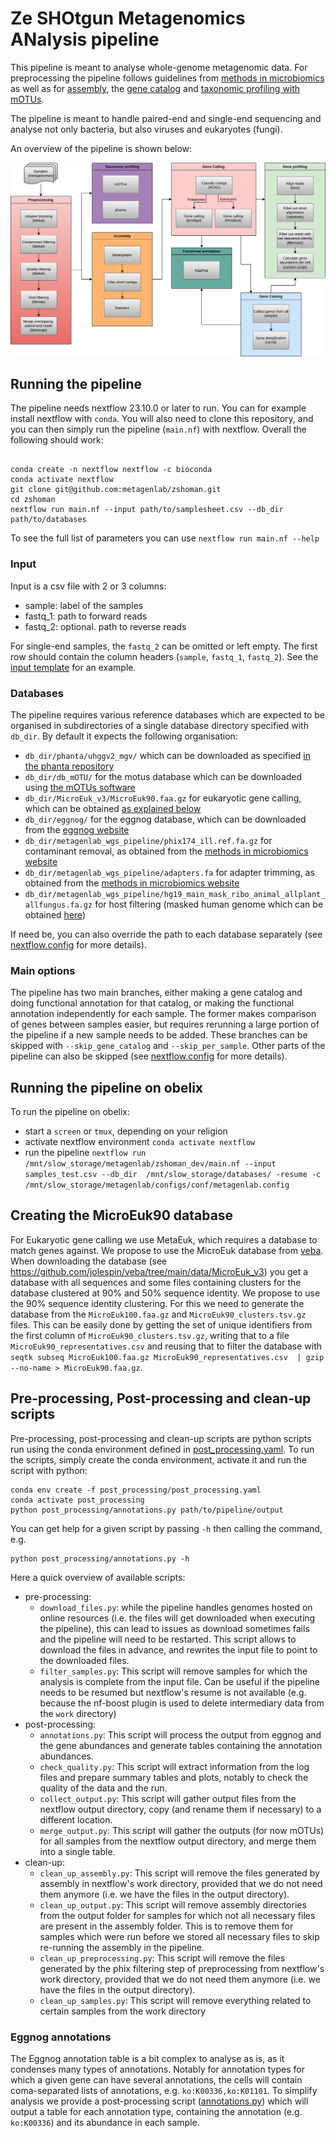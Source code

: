 # Ze SHOtgun Metagenomics ANalysis pipeline

This pipeline is meant to analyse whole-genome metagenomic data.
For preprocessing the pipeline follows guidelines from [methods in microbiomics](https://methods-in-microbiomics.readthedocs.io/en/latest/preprocessing/preprocessing.html) as well as for [assembly](https://methods-in-microbiomics.readthedocs.io/en/latest/assembly/metagenomic_workflows.html#id1), the [gene catalog](https://methods-in-microbiomics.readthedocs.io/en/latest/assembly/metagenomic_workflows.html#gene-catalogs) and [taxonomic profiling with mOTUs](https://methods-in-microbiomics.readthedocs.io/en/latest/taxonomic_profiling/metagenomes.html).

The pipeline is meant to handle paired-end and single-end sequencing and analyse not only bacteria, but also viruses and eukaryotes (fungi).

An overview of the pipeline is shown below:

![ShoMAn workflow](https://github.com/metagenlab/zshoman/blob/main/assets/metagenomics_pipeline.drawio.svg)


## Running the pipeline

The pipeline needs nextflow 23.10.0 or later to run. You can for example install nextflow with `conda`.
You will also need to clone this repository, and you can then simply run the pipeline (`main.nf`) with nextflow.
Overall the following should work:

```

conda create -n nextflow nextflow -c bioconda
conda activate nextflow
git clone git@github.com:metagenlab/zshoman.git
cd zshoman
nextflow run main.nf --input path/to/samplesheet.csv --db_dir path/to/databases
```

To see the full list of parameters you can use `nextflow run main.nf --help`

### Input

Input is a csv file with 2 or 3 columns:

- sample: label of the samples
- fastq_1: path to forward reads
- fastq_2: optional. path to reverse reads

For single-end samples, the `fastq_2` can be omitted or left empty. The first row should contain the column headers (`sample`, `fastq_1`, `fastq_2`). See the [input template](https://github.com/metagenlab/zshoman/blob/main/assets/input_template.csv) for an example.

### Databases

The pipeline requires various reference databases which are expected to be organised in subdirectories of a single database directory specified with `db_dir`. By default it expects the following organisation:

- `db_dir/phanta/uhggv2_mgv/` which can be downloaded as specified [in the phanta repository](https://github.com/bhattlab/phanta/blob/main/databases.md)
- `db_dir/db_mOTU/` for the motus database which can be downloaded using [the mOTUs software](https://github.com/motu-tool/mOTUs)
- `db_dir/MicroEuk_v3/MicroEuk90.faa.gz` for eukaryotic gene calling, which can be obtained [as explained below](#creating-the-microeuk90-database)
- `db_dir/eggnog/` for the eggnog database, which can be downloaded from the [eggnog website](http://eggnog5.embl.de/#/app/home)
- `db_dir/metagenlab_wgs_pipeline/phix174_ill.ref.fa.gz` for contaminant removal, as obtained from the [methods in microbiomics website](https://methods-in-microbiomics.readthedocs.io/en/latest/_downloads/3d3ab63ee68ea60cc2374b0690387094/Sample1_isolate.tar.gz)
- `db_dir/metagenlab_wgs_pipeline/adapters.fa` for adapter trimming, as obtained from the [methods in microbiomics website](https://methods-in-microbiomics.readthedocs.io/en/latest/_downloads/3d3ab63ee68ea60cc2374b0690387094/Sample1_isolate.tar.gz)
- `db_dir/metagenlab_wgs_pipeline/hg19_main_mask_ribo_animal_allplant_allfungus.fa.gz` for host filtering (masked human genome which can be obtained [here](https://drive.google.com/file/d/0B3llHR93L14wd0pSSnFULUlhcUk/edit?resourcekey=0-PsIKmg2q4EvTGWGOUjsKGQ))

If need be, you can also override the path to each database separately (see [nextflow.config](https://github.com/metagenlab/zshoman/blob/main/nextflow.config) for more details).

### Main options

The pipeline has two main branches, either making a gene catalog and doing functional annotation for that catalog, or making the functional annotation independently for each sample. The former makes comparison of genes between samples easier, but requires rerunning a large portion of the pipeline if a new sample needs to be added. These branches can be skipped with `--skip_gene_catalog` and `--skip_per_sample`. Other parts of the pipeline can also be skipped (see [nextflow.config](https://github.com/metagenlab/zshoman/blob/main/nextflow.config) for more details).


## Running the pipeline on obelix

To run the pipeline on obelix:

- start a `screen` or `tmux`, depending on your religion
- activate nextflow environment `conda activate nextflow`
- run the pipeline `nextflow run /mnt/slow_storage/metagenlab/zshoman_dev/main.nf --input samples_test.csv --db_dir  /mnt/slow_storage/databases/ -resume -c /mnt/slow_storage/metagenlab/configs/conf/metagenlab.config`


## Creating the MicroEuk90 database

For Eukaryotic gene calling we use MetaEuk, which requires a database to match genes against. We propose to use the MicroEuk database from [veba](https://github.com/jolespin/veba). When downloading the database (see https://github.com/jolespin/veba/tree/main/data/MicroEuk_v3) you get a database with all sequences and some files containing clusters for the database clustered at 90% and 50% sequence identity. We propose to use the 90% sequence identity clustering. For this we need to generate the database from the `MicroEuk100.faa.gz` and `MicroEuk90_clusters.tsv.gz` files. This can be easily done by getting the set of unique identifiers from the first column of `MicroEuk90_clusters.tsv.gz`, writing that to a file `MicroEuk90_representatives.csv` and reusing that to filter the database with `seqtk subseq MicroEuk100.faa.gz MicroEuk90_representatives.csv  | gzip --no-name > MicroEuk90.faa.gz`.

## Pre-processing, Post-processing and clean-up scripts

Pre-processing, post-processing and clean-up scripts are python scripts run using the conda environment defined in [post_processing.yaml](https://github.com/metagenlab/zshoman/post_processing/post_processing.yaml).
To run the scripts, simply create the conda environment, activate it and run the script with python:
```
conda env create -f post_processing/post_processing.yaml
conda activate post_processing
python post_processing/annotations.py path/to/pipeline/output
```

You can get help for a given script by passing `-h` then calling the command, e.g.
```
python post_processing/annotations.py -h
```

Here a quick overview of available scripts:
- pre-processing:
  - `download_files.py`: while the pipeline handles genomes hosted on online resources (i.e. the files will get downloaded when executing the pipeline), this can lead to issues as download sometimes fails and the pipeline will need to be restarted. This script allows to download the files in advance, and rewrites the input file to point to the downloaded files.
  - `filter_samples.py`: This script will remove samples for which the analysis is complete from the input file. Can be useful if the pipeline needs to be resumed but nextflow's resume is not available (e.g. because the nf-boost plugin is used to delete intermediary data from the `work` directory)
- post-processing:
  - `annotations.py`: This script will process the output from eggnog and the gene abundances and generate tables containing the annotation abundances.
  - `check_quality.py`: This script will extract information from the log files and prepare summary tables and plots, notably to check the quality of the data and the run.
  - `collect_output.py`: This script will gather output files from the nextflow output directory, copy (and rename them if necessary) to a different location.
  - `merge_output.py`: This script will gather the outputs (for now mOTUs) for all samples from the nextflow output directory, and merge them into a single table.
- clean-up:
  - `clean_up_assembly.py`: This script will remove the files generated by assembly in nextflow's work directory, provided that we do not need them anymore (i.e. we have the files in the output directory).
  - `clean_up_output.py`: This script will remove assembly directories from the output folder for samples for which not all necessary files are present in the assembly folder. This is to remove them for samples which were run before we stored all necessary files to skip re-running the assembly in the pipeline.
  - `clean_up_preprocessing.py`: This script will remove the files generated by the phix filtering step of preprocessing from nextflow's work directory, provided that we do not need them anymore (i.e. we have the files in the output directory).
  - `clean_up_samples.py`: This script will remove everything related to certain samples from the work directory


### Eggnog annotations

The Eggnog annotation table is a bit complex to analyse as is, as it condenses many types of annotations. Notably for annotation types for which a given gene can have several annotations, the cells will contain coma-separated lists of annotations, e.g. `ko:K00336,ko:K01101`. To simplify analysis we provide a post-processing script ([annotations.py](https://github.com/metagenlab/zshoman/post_processing/annotations.py)) which will output a table for each annotation type, containing the annotation (e.g. `ko:K00336`) and its abundance in each sample.

